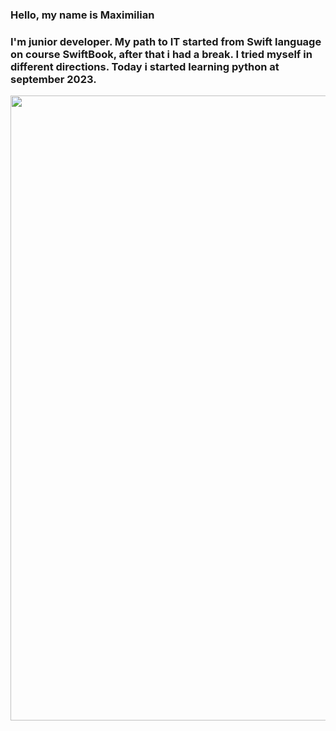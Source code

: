 ### Hello, my name is Maximilian
### I'm junior developer. My path to IT started from Swift language on course SwiftBook, after that i had a break. I tried myself in different directions. Today i started learning python at  september 2023.

<div id="header" align="center">
<img src = "https://media.giphy.com/media/1sgetPM00wWqJpVUTl/giphy.gif" width="1000"/>
